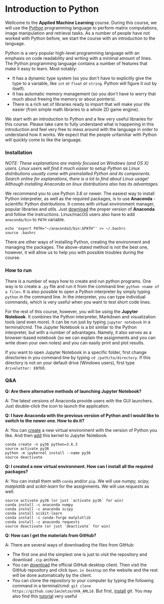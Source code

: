 # Introduction to Python

Wellcome to the **Applied Machine Learning** course. During this course, we will use the [Python](https://www.python.org) programming language to perform matrix computations, image manipulation and retrieval tasks. As a number of people have not worked with Python before, we start the course with an introduction to the language. 

Python is a very popular high-level programming language with an emphasis on code readability and writing with a minimal amount of lines. The Python programming language contains a number of features that make it easy to learn. Most notably:

- It has a dynamic type system (so you don't have to explicitly give the type to a variable, like `int` or `float` or `string`. Python will figure it out by itself).
- It has automatic memory management (so you don't have to worry that much about freeing the memory or about pointers).
- There is a rich set of libraries ready to import that will make your life easier (from simple math libraries to a whole 2D game engine).

We start with an introduction to Python and a few very useful libraries for this course. Please take care to fully understand what is happening in this introduction and feel very free to mess around with the language in order to understand how it works. We expect that the people unfamiliar with Python will quickly come to like the language. 

### Installation
*NOTE: These explanations are mainly focused on Windows (and OS X) users. Linux users will find it much easier to setup Python as Linux distributions usually come with preinstalled Python and its components. Search online for explanations, there is a lot to find about Linux usage! Although installing Anaconda on linux distributions also has its advantages.* 

We recommend you to use Python 3.6 or newer. The easiest way to install Python interpreter, as well as the required packages, is to use **Anaconda** - scientific Python distributions. It comes with virtual environment manager, popular libraries and utils. Just [download](https://www.anaconda.com/download/) the proper version of **Anaconda** and follow the instructions. Linux/macOS users also have to add `anaconda/bin` to `PATH` variable.

```
echo 'export PATH="~/anaconda3/bin:$PATH"' >> ~/.bashrc 
source .bashrc
``` 

There are other ways of installing Python, creating the environment and managing the packages. The above-stated method is not the best one, however, it will allow us to help you with possible troubles during the course.

### How to run

There is a number of ways how to create and run python programs. One way is to create a `.py` file and run it from the command line: `python <name of a file>`. It is also possible to open a Python interpreter by simply typing `python` in the command line. In the interpreter, you can type individual commands, which is very useful when you want to test short code lines. 

For the rest of this course, however, you will be using the **Jupyter Notebook**. It combines the Python interpreter, Markdown and visualization tools (and even more). It can be run just by typing `jupyter notebook` in a terminal/cmd. The Jupyter Notebook is a bit similar to the Python interpreter, but with a number of advantages. Namely, it also serves as a browser-based notebook (so we can explain the assignments and you can write down your own notes) and you can easily print and plot results. 

If you want to open Jupyter Notebook in a specific folder, first change directories in you command line by typing `cd /path/to/directory`. If this directory is not on your default drive (Windows users), first type `driveletter: ENTER`.
<!--### Materials
Each week, you will be presented with a new notebook containing some explanation as well as a number of assignments. The notebooks can be used to write and test your code for yourself and for the assignments. We also created a [repository](https://github.com/ISosnovik/UVA_AML17) on GitHub where you can get the materials for this course. You can download them from Piazza as well.-->

### Q&A
**Q: Are there alternative methods of launching Jupyter Notebook?**

A: The latest versions of Anaconda provide users with the GUI launchers. Just double-click the icon to launch the application.

**Q: I have Anaconda with the previous version of Python and I would like to switch to the newer one. How to do it?**

A: You can [create](https://conda.io/docs/user-guide/tasks/manage-environments.html) a new virtual environment with the version of Python you like. And then [add](https://ipython.readthedocs.io/en/latest/install/kernel_install.html) this kernel to Jupyter Notebook. 

```
conda create -n py36 python=3.6.3
source activate py36
python -m ipykernel install --name py36
source deactivate
```

**Q: I created a new virtual environment. How can I install all the required packages?**

A: You can install them with `conda` and/or `pip`. We will use *numpy, scipy, matplotlib* and *scikit-learn* for the assignments. We will use *requests* as well.

```
source activate py36 (or just `activate py36` for win)
conda install -c anaconda numpy
conda install -c anaconda scipy 
conda install scikit-learn
conda install -c conda-forge matplotlib
conda install -c anaconda requests
source deactivate (or just `deactivate` for win)
```

**Q: How can I get the materials from GitHub?**

A: There are several ways of downloading the files from GitHub: 

* The first one and the simplest one is just to visit the repository and download `.zip` archive.
* You can [download](https://desktop.github.com) the official GitHub desktop client. Then visit the GitHub repository and click `Open in Desktop` on the website and the rest will be done automatically by the client. 
* You can clone the repository to your computer by typing the following command in a terminal/cmd: `git clone https://github.com/JanJetze/UVA_AML18`. But first, [install](https://git-scm.com/downloads) git. You may also find this [tutorial](https://try.github.io/) very useful
















